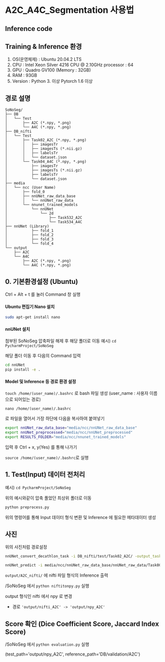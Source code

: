 # A2C_A4C_Segmentation 사용법

## Inference code

## Training & Inference 환경

1. OS(운영체제) : Ubuntu 20.04.2 LTS
2. CPU : Intel Xeon Silver 4216 CPU @ 2.10GHz processor : 64
3. GPU : Quadro GV100 (Memory : 32GB)
4. RAM : 93GB
5. Version : Python 3. 이상
             Pytorch 1.6 이상

## 경로 설명


    SoNoSeg/
    ├── DB
    │   └── Test
    │       ├── A2C (*.npy, *.png)
    │       └── A4C (*.npy, *.png)
    ├── DB_nifti
    │   └── Test
    │       ├── Task02_A2C (*.npy, *.png)
    │       │   ├── imagesTr
    │       │   ├── imagesTs (*.nii.gz)
    │       │   ├── labelsTr
    │       │   └── dataset.json
    │       └── Task04_A4C (*.npy, *.png)
    │           ├── imagesTr
    │           ├── imagesTs (*.nii.gz)
    │           ├── labelsTr
    │           └── dataset.json
    ├── media
    │   └── ncc (User Name)
    │       ├── fold_0
    │       ├── nnUNet_raw_data_base
    │       │   └── nnUNet_raw_data
    │       └── nnunet_trained_models
    │           └── nnUNet
    │               └── 2d
    │                   ├── Task532_A2C
    │                   └── Task534_A4C
    ├── nnUNet (Library)
    │           ├── fold_1
    │           ├── fold_2
    │           ├── fold_3
    │           └── fold_4
    └── output
        ├── A2C
        └── A4C
            ├── A2C (*.npy, *.png)
            └── A4C (*.npy, *.png)


## 0. 기본환경설정 (Ubuntu)

Ctrl + Alt + t 를 눌러 Command 창 실행



#### Ubuntu 편집기 Nano 설치

```bash
sudo apt-get install nano
```

#### nnUNet 설치

첨부된 SoNoSeg 압축파일 해제 후 해당 폴더로 이동
예시) `cd PycharmProject/SoNoSeg`

해당 폴더 이동 후 다음의 Command 입력

```bash
cd nnUNet
pip install -e .
```


#### Model 및 Inference 등 경로 환경 설정

`touch /home/(user_name)/.bashrc`
로 bash 파일 생성 (user_name : 사용자 이름으로 되어있는 경로)

`nano /home/(user_name)/.bashrc`

로 파일을 열어서 가장 하단에 다음을 복사하여 붙여넣기
```bash
export nnUNet_raw_data_base="media/ncc/nnUNet_raw_data_base"
export nnUNet_preprocessed="media/ncc/nnUNet_preprocessed"
export RESULTS_FOLDER="media/ncc/nnunet_trained_models"
```
입력 후 Ctrl + x, y(Yes) 를 통해 나가기

`source /home/(user_name)/.bashrc`로 실행



## 1. Test(Input) 데이터 전처리

예시) `cd PycharmProject/SoNoSeg`

위의 예시와같이 압축 풀었던 최상위 폴더로 이동

```bash
python preprocess.py
```
위의 명령어를 통해 Input 데이터 형식 변환 및 Inference 에 필요한 메타데이터 생성

## 사진

위의 사진처럼 경로설정

```bash
nnUNet_convert_decathlon_task -i DB_nifti/test/Task02_A2C/ -output_task_id 002
```




```bash
nnUNet_predict -i media/ncc/nnUNet_raw_data_base/nnUNet_raw_data/Task002_A2C/imagesTs/ -o output/A2C_nifti/ -t 002 -tr nnUNetTrainerV2 -m 2d
```

`output/A2C_nifti/` 에 nifti 파일 형식의 Inference 출력

/SoNoSeg 에서 `python niftitonpy.py` 실행

output 형식인 nifti 에서 npy 로 변경

* 경로
`'output/nifti_A2C' -> 'output/npy_A2C'`


## Score 확인 (Dice Coefficient Score, Jaccard Index Score)

/SoNoSeg 에서 `python evaluation.py` 실행

(test_path='output/npy_A2C', reference_path='DB/validation/A2C')

